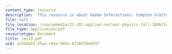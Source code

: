 ```yaml
---
content_type: resource
description: 'This resource is about Gamma Interactions: Compton Scattering.'
file: null
file_location: /coursemedia/22-101-applied-nuclear-physics-fall-2006/1e350a0355aacbee065a6728470e6597_lec19.pdf
file_type: application/pdf
resourcetype: Document
title: lec19.pdf
uid: 1e350a03-55aa-cbee-065a-6728470e6597
---
```

